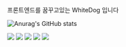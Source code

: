 프론트엔드를 꿈꾸고있는 WhiteDog 입니다 

![Anurag's GitHub stats](https://github-readme-stats.vercel.app/api?username=WhiteDog1004&show_icons=true&theme=radical)

<img src="https://img.shields.io/badge/HTML5-important?style=flat-square&logo=html5&logoColor=#ffffff"/> <img src="https://img.shields.io/badge/CSS-blue?style=flat-square&logo=css3&logoColor=#ffffff"/> 
<img src="https://img.shields.io/badge/JAVASCRIPT-yellow?style=flat-square&logo=javascript&logoColor=#F7DF1E"/> <img src="https://img.shields.io/badge/JQUERY-yellow?style=flat-square&logo=jquery&logoColor=#0769AD"/>
<img src="https://img.shields.io/badge/REACT-informational?style=flat-square&logo=react&logoColor=#F7DF1E"/> </br>
